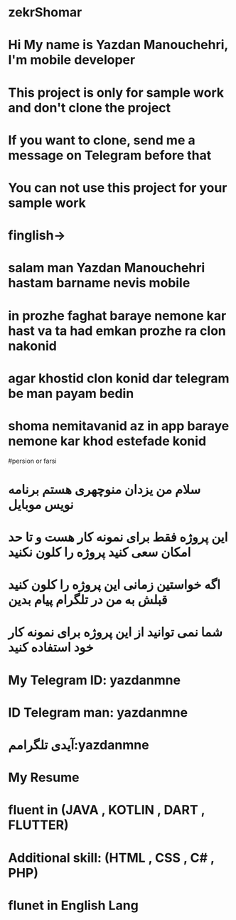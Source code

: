 # zekrShomar
# Hi My name is Yazdan Manouchehri, I'm mobile developer
# This project is only for sample work and don't clone the project
# If you want to clone, send me a message on Telegram before that
# You can not use this project for your sample work
# finglish->
# salam man Yazdan Manouchehri hastam barname nevis mobile
# in prozhe faghat baraye nemone kar hast va ta had emkan prozhe ra clon nakonid
# agar khostid clon konid dar telegram be man payam bedin
# shoma nemitavanid az in app baraye nemone kar khod estefade konid
#persion or farsi
# سلام من یزدان منوچهری هستم برنامه نویس موبایل
# این پروژه فقط برای نمونه کار هست و تا حد امکان سعی کنید پروژه را کلون نکنید
# اگه خواستین زمانی این پروژه را کلون کنید قبلش به من در تلگرام پیام بدین 
# شما نمی توانید از این پروژه برای نمونه کار خود استفاده کنید

# My Telegram ID: yazdanmne
# ID Telegram man: yazdanmne
# آیدی تلگرامم:yazdanmne


# My Resume
# fluent in (JAVA , KOTLIN , DART , FLUTTER)
# Additional skill: (HTML , CSS , C# , PHP)
# flunet in English Lang
